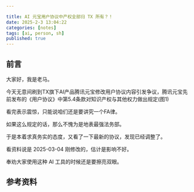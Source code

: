 ```yaml
---

title: AI 元宝用户协议中产权全部归 TX 所有？！
date: 2025-2-3 13:04:22 
categories: [notes]
tags: [ai, person, sh]
published: true
---
```


## 前言

大家好，我是老马。

今天无意间刷到TX旗下AI产品腾讯元宝修改用户协议内容引发争议，腾讯元宝先前发布的《用户协议》中第5.4条款对知识产权与其他权力做出规定(图1) 

看完表示震惊，只能说咱们还是要讲究一个FA律。

如果这么规定的话，那么不愧为是地表最强法务部。

于是本着求真务实的态度，又看了一下最新的协议，发现已经调整了。

看资料说是 2025-03-04 刚修改的，估计是影响不好。


奉劝大家使用这种 AI 工具的时候还是要擦亮双眼。








## 参考资料



